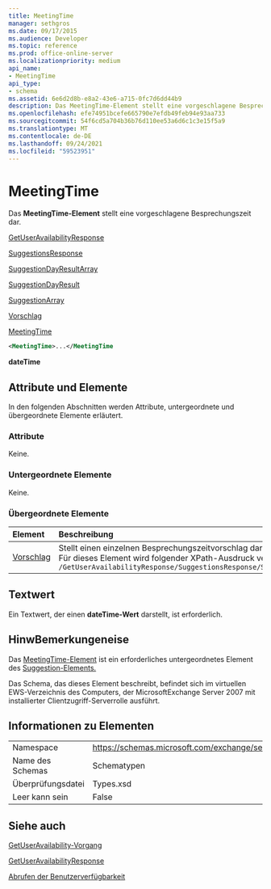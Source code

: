 ```yaml
---
title: MeetingTime
manager: sethgros
ms.date: 09/17/2015
ms.audience: Developer
ms.topic: reference
ms.prod: office-online-server
ms.localizationpriority: medium
api_name:
- MeetingTime
api_type:
- schema
ms.assetid: 6e6d2d8b-e8a2-43e6-a715-0fc7d6dd44b9
description: Das MeetingTime-Element stellt eine vorgeschlagene Besprechungszeit dar.
ms.openlocfilehash: efe74951bcefe665790e7efdb49feb94e93aa733
ms.sourcegitcommit: 54f6cd5a704b36b76d110ee53a6d6c1c3e15f5a9
ms.translationtype: MT
ms.contentlocale: de-DE
ms.lasthandoff: 09/24/2021
ms.locfileid: "59523951"
---
```

# <a name="meetingtime"></a>MeetingTime

Das **MeetingTime-Element** stellt eine vorgeschlagene Besprechungszeit dar. 
  
[GetUserAvailabilityResponse](getuseravailabilityresponse.md)
  
[SuggestionsResponse](suggestionsresponse.md)
  
[SuggestionDayResultArray](suggestiondayresultarray.md)
  
[SuggestionDayResult](suggestiondayresult.md)
  
[SuggestionArray](suggestionarray.md)
  
[Vorschlag](suggestion.md)
  
[MeetingTime](meetingtime.md)
  
```xml
<MeetingTime>...</MeetingTime
```

 **dateTime**
## <a name="attributes-and-elements"></a>Attribute und Elemente

In den folgenden Abschnitten werden Attribute, untergeordnete und übergeordnete Elemente erläutert.
  
### <a name="attributes"></a>Attribute

Keine.
  
### <a name="child-elements"></a>Untergeordnete Elemente

Keine.
  
### <a name="parent-elements"></a>Übergeordnete Elemente

|**Element**|**Beschreibung**|
|:-----|:-----|
|[Vorschlag](suggestion.md) <br/> |Stellt einen einzelnen Besprechungszeitvorschlag dar.  <br/> Für dieses Element wird folgender XPath-Ausdruck verwendet:   <br/>  `/GetUserAvailabilityResponse/SuggestionsResponse/SuggestionDayResultArray/SuggestionDayResult[i]/SuggestionArray/Suggestion[i]` <br/> |
   
## <a name="text-value"></a>Textwert

Ein Textwert, der einen **dateTime-Wert** darstellt, ist erforderlich. 
  
## <a name="remarks"></a>HinwBemerkungeneise

Das [MeetingTime-Element](meetingtime.md) ist ein erforderliches untergeordnetes Element des [Suggestion-Elements.](suggestion.md) 
  
Das Schema, das dieses Element beschreibt, befindet sich im virtuellen EWS-Verzeichnis des Computers, der MicrosoftExchange Server 2007 mit installierter Clientzugriff-Serverrolle ausführt.
  
## <a name="element-information"></a>Informationen zu Elementen

|||
|:-----|:-----|
|Namespace  <br/> |https://schemas.microsoft.com/exchange/services/2006/types  <br/> |
|Name des Schemas  <br/> |Schematypen  <br/> |
|Überprüfungsdatei  <br/> |Types.xsd  <br/> |
|Leer kann sein  <br/> |False  <br/> |
   
## <a name="see-also"></a>Siehe auch



[GetUserAvailability-Vorgang](getuseravailability-operation.md)
  
[GetUserAvailabilityResponse](getuseravailabilityresponse.md)


[Abrufen der Benutzerverfügbarkeit](https://msdn.microsoft.com/library/d4133fcb-9b0f-4e6b-aadf-a389da83516a%28Office.15%29.aspx)

